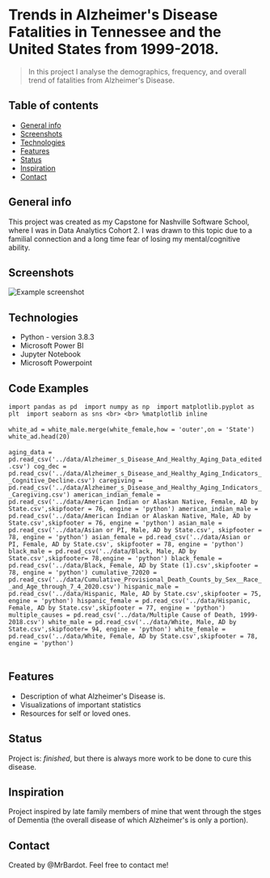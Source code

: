 # Trends in Alzheimer's Disease Fatalities in Tennessee and the United States from 1999-2018. 
> In this project I analyse the demographics, frequency, and overall trend of fatalities from Alzheimer's Disease. 

## Table of contents
* [General info](#general-info)
* [Screenshots](#screenshots)
* [Technologies](#technologies)
* [Features](#features)
* [Status](#status)
* [Inspiration](#inspiration)
* [Contact](#contact)

## General info
This project was created as my Capstone for Nashville Software School, where I was in Data Analytics Cohort 2. I was drawn to this topic due to a familial connection and a long time fear of losing my mental/cognitive ability. 
## Screenshots
![Example screenshot](./img/screenshot.png)

## Technologies
* Python - version 3.8.3
* Microsoft Power BI 
* Jupyter Notebook
* Microsoft Powerpoint

## Code Examples
`import pandas as pd 
import numpy as np 
import matplotlib.pyplot as plt 
import seaborn as sns <br>
<br>
%matplotlib inline`<br>
<br>
`white_ad = white_male.merge(white_female,how = 'outer',on = 'State')
white_ad.head(20)`<br>
<br>
`aging_data = pd.read_csv('../data/Alzheimer_s_Disease_And_Healthy_Aging_Data_edited.csv')
cog_dec = pd.read_csv('../data/Alzheimer_s_Disease_and_Healthy_Aging_Indicators__Cognitive_Decline.csv')
caregiving =  pd.read_csv('../data/Alzheimer_s_Disease_and_Healthy_Aging_Indicators__Caregiving.csv')
american_indian_female = pd.read_csv('../data/American Indian or Alaskan Native, Female, AD by State.csv',skipfooter = 76, engine = 'python')
american_indian_male = pd.read_csv('../data/American Indian or Alaskan Native, Male, AD by State.csv',skipfooter = 76, engine = 'python')
asian_male = pd.read_csv('../data/Asian or PI, Male, AD by State.csv', skipfooter = 78, engine = 'python')
asian_female = pd.read_csv('../data/Asian or PI, Female, AD by State.csv', skipfooter = 78, engine = 'python')
black_male = pd.read_csv('../data/Black, Male, AD by State.csv',skipfooter= 78,engine = 'python')
black_female = pd.read_csv('../data/Black, Female, AD by State (1).csv',skipfooter = 78, engine = 'python')
cumulative_72020 = pd.read_csv('../data/Cumulative_Provisional_Death_Counts_by_Sex__Race__and_Age_through_7_4_2020.csv')
hispanic_male = pd.read_csv('../data/Hispanic, Male, AD by State.csv',skipfooter = 75, engine = 'python')
hispanic_female = pd.read_csv('../data/Hispanic, Female, AD by State.csv',skipfooter = 77, engine = 'python')
multiple_causes = pd.read_csv('../data/Multiple Cause of Death, 1999-2018.csv')
white_male = pd.read_csv('../data/White, Male, AD by State.csv',skipfooter= 94, engine = 'python')
white_female = pd.read_csv('../data/White, Female, AD by State.csv',skipfooter = 78, engine = 'python')`<br>
<br>
## Features
* Description of what Alzheimer's Disease is.
* Visualizations of important statistics 
* Resources for self or loved ones. 

## Status
Project is:  _finished_, but there is always more work to be done to cure this disease. 

## Inspiration
Project inspired by late family members of mine that went through the stges of Dementia (the overall disease of which Alzheimer's is only a portion).

## Contact
Created by @MrBardot. Feel free to contact me!